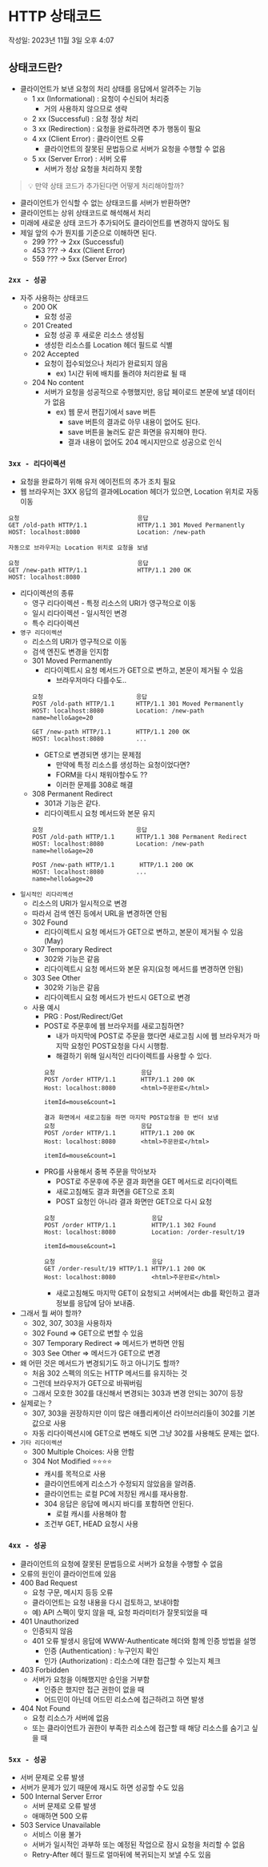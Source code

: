 # HTTP 상태코드

작성일: 2023년 11월 3일 오후 4:07

## 상태코드란?

- 클라이언트가 보낸 요청의 처리 상태를 응답에서 알려주는 기능
  - 1 xx (Informational) : 요청이 수신되어 처리중
    - 거의 사용하지 않으므로 생략
  - 2 xx (Successful) : 요청 정상 처리
  - 3 xx (Redirection) : 요청을 완료하려면 추가 행동이 필요
  - 4 xx (Client Error) : 클라이언트 오류
    - 클라이언트의 잘못된 문법등으로 서버가 요청을 수행할 수 없음
  - 5 xx (Server Error) : 서버 오류
    - 서버가 정상 요청을 처리하지 못함

> 💡 만약 상태 코드가 추가된다면 어떻게 처리해야할까?

- 클라이언트가 인식할 수 없는 상태코드를 서버가 반환하면?
- 클라이언트는 상위 상태코드로 해석해서 처리
- 미래에 새로운 상태 코드가 추가되어도 클라이언트를 변경하지 않아도 됨
- 제일 앞의 수가 뭔지를 기준으로 이해하면 된다.
  - 299 ??? → 2xx (Successful)
  - 453 ??? → 4xx (Client Error)
  - 559 ??? → 5xx (Server Error)

### `2xx - 성공`

- 자주 사용하는 상태코드
  - 200 OK
    - 요청 성공
  - 201 Created
    - 요청 성공 후 새로운 리소스 생성됨
    - 생성한 리소스를 Location 헤더 필드로 식별
  - 202 Accepted
    - 요청이 접수되었으나 처리가 완료되지 않음
      - ex) 1시간 뒤에 배치를 돌려야 처리완료 될 때
  - 204 No content
    - 서버가 요청을 성공적으로 수행했지만, 응답 페이로드 본문에 보낼 데이터가 없음
      - ex) 웹 문서 편집기에서 save 버튼
        - save 버튼의 결과로 아무 내용이 없어도 된다.
        - save 버튼을 눌러도 같은 화면을 유지해야 한다.
        - 결과 내용이 없어도 204 메시지만으로 성공으로 인식

### `3xx - 리다이렉션`

- 요청을 완료하기 위해 유저 에이전트의 추가 조치 필요
- 웹 브라우저는 3XX 응답의 결과에Location 헤더가 있으면, Location 위치로 자동 이동

```
요청                                 응답
GET /old-path HTTP/1.1              HTTP/1.1 301 Moved Permanently
HOST: localhost:8080                Location: /new-path

자동으로 브라우저는 Location 위치로 요청을 보냄

요청                                 응답
GET /new-path HTTP/1.1              HTTP/1.1 200 OK
HOST: localhost:8080
```

- 리다이렉션의 종류
  - 영구 리다이렉션 - 특정 리소스의 URI가 영구적으로 이동
  - 일시 리다이렉션 - 일시적인 변경
  - 특수 리다이렉션
- `영구 리다이렉션`
  - 리소스의 URI가 영구적으로 이동
  - 검색 엔진도 변경을 인지함
  - 301 Moved Permanently
    - 리다이렉트시 요청 메서드가 GET으로 변하고, 본문이 제거될 수 있음
      - 브라우저마다 다를수도..
    ```
    요청                          응답
    POST /old-path HTTP/1.1      HTTP/1.1 301 Moved Permanently
    HOST: localhost:8080         Location: /new-path
    name=hello&age=20

    GET /new-path HTTP/1.1       HTTP/1.1 200 OK
    HOST: localhost:8080         ...
    ```
    - GET으로 변경되면 생기는 문제점
      - 만약에 특정 리소스를 생성하는 요청이었다면?
      - FORM을 다시 채워야할수도 ??
      - 이러한 문제를 308로 해결
  - 308 Permanent Redirect
    - 301과 기능은 같다.
    - 리다이렉트시 요청 메서드와 본문 유지
    ```
    요청                          응답
    POST /old-path HTTP/1.1      HTTP/1.1 308 Permanent Redirect
    HOST: localhost:8080         Location: /new-path
    name=hello&age=20

    POST /new-path HTTP/1.1       HTTP/1.1 200 OK
    HOST: localhost:8080         ...
    name=hello&age=20
    ```
- `일시적인 리다리엑션`
  - 리소스의 URI가 일시적으로 변경
  - 따라서 검색 엔진 등에서 URL을 변경하면 안됨
  - 302 Found
    - 리다이렉트시 요청 메서드가 GET으로 변하고, 본문이 제거될 수 있음(May)
  - 307 Temporary Redirect
    - 302와 기능은 같음
    - 리다이렉트시 요청 메서드와 본문 유지(요청 메서드를 변경하면 안됨)
  - 303 See Other
    - 302와 기능은 같음
    - 리다이렉트시 요청 메서드가 반드시 GET으로 변경
  - 사용 예시
    - PRG : Post/Redirect/Get
    - POST로 주문후에 웹 브라우저를 새로고침하면?
      - 내가 마지막에 POST로 주문을 했다면 새로고침 시에 웹 브라우저가 마지막 요청인 POST요청을 다시 시행함.
      - 해결하기 위해 일시적인 리다이렉트를 사용할 수 있다.
      ```
      요청                        응답
      POST /order HTTP/1.1       HTTP/1.1 200 OK
      Host: localhost:8080       <html>주문완료</html>

      itemId=mouse&count=1

      결과 화면에서 새로고침을 하면 마지막 POST요청을 한 번더 보냄
      요청                        응답
      POST /order HTTP/1.1       HTTP/1.1 200 OK
      Host: localhost:8080       <html>주문완료</html>

      itemId=mouse&count=1
      ```
    - PRG를 사용해서 중복 주문을 막아보자
      - POST로 주문후에 주문 결과 화면을 GET 메서드로 리다이렉트
      - 새로고침해도 결과 화면을 GET으로 조회
      - POST 요청인 아니라 결과 화면만 GET으로 다시 요청
      ```
      요청                           응답
      POST /order HTTP/1.1          HTTP/1.1 302 Found
      Host: localhost:8080          Location: /order-result/19

      itemId=mouse&count=1

      요청                           응답
      GET /order-result/19 HTTP/1.1 HTTP/1.1 200 OK
      Host: localhost:8080          <html>주문완료</html>
      ```
      - 새로고침해도 마지막 GET이 요청되고 서버에서는 db를 확인하고 결과 정보를 응답에 담아 보내줌.
- 그래서 뭘 써야 할까?
  - 302, 307, 303을 사용하자
  - 302 Found ⇒ GET으로 변할 수 있음
  - 307 Temporary Redirect ⇒ 메서드가 변하면 안됨
  - 303 See Other ⇒ 메서드가 GET으로 변경
- 왜 어떤 것은 메서드가 변경되기도 하고 아니기도 할까?
  - 처음 302 스펙의 의도는 HTTP 메서드를 유지하는 것
  - 그런데 브라우저가 GET으로 바꿔버림
  - 그래서 모호한 302를 대신해서 변경되는 303과 변경 안되는 307이 등장
- 실제로는 ?
  - 307, 303을 권장하지만 이미 많은 애플리케이션 라이브러리들이 302를 기본값으로 사용
  - 자동 리다이렉션시에 GET으로 변해도 되면 그냥 302를 사용해도 문제는 없다.
- `기타 리다이렉션`
  - 300 Multiple Choices: 사용 안함
  - 304 Not Modified ⭐️⭐️⭐️⭐️
    - 캐시를 목적으로 사용
    - 클라이언트에게 리소스가 수정되지 않았음을 알려줌.
    - 클라이언트는 로컬 PC에 저장된 캐시를 재사용함.
    - 304 응답은 응답에 메시지 바디를 포함하면 안된다.
      - 로컬 캐시를 사용해야 함
    - 조건부 GET, HEAD 요청시 사용

### `4xx - 성공`

- 클라이언트의 요청에 잘못된 문법등으로 서버가 요청을 수행할 수 없음
- 오류의 원인이 클라이언트에 있음
- 400 Bad Request
  - 요청 구문, 메시지 등등 오류
  - 클라이언트는 요청 내용을 다시 검토하고, 보내야함
  - 예) API 스펙이 맞지 않을 때, 요청 파라미터가 잘못되었을 때
- 401 Unauthorized
  - 인증되지 않음
  - 401 오류 발생시 응답에 WWW-Authenticate 헤더와 함께 인증 방법을 설명
    - 인증 (Authentication) : 누구인지 확인
    - 인가 (Authorization) : 리소스에 대한 접근할 수 있는지 체크
- 403 Forbidden
  - 서버가 요청을 이해했지만 승인을 거부함
    - 인증은 했지만 접근 권한이 없을 때
    - 어드민이 아닌데 어드민 리소스에 접근하려고 하면 발생
- 404 Not Found
  - 요청 리소스가 서버에 없음
  - 또는 클라이언트가 권한이 부족한 리소스에 접근할 때 해당 리소스를 숨기고 싶을 때

### `5xx - 성공`

- 서버 문제로 오류 발생
- 서버가 문제가 있기 때문에 재시도 하면 성공할 수도 있음
- 500 Internal Server Error
  - 서버 문제로 오류 발생
  - 애매하면 500 오류
- 503 Service Unavailable
  - 서비스 이용 불가
  - 서버가 일시적인 과부하 또는 예정된 작업으로 잠시 요청을 처리할 수 없음
  - Retry-After 헤더 필드로 얼마뒤에 복귀되는지 보낼 수도 있음
